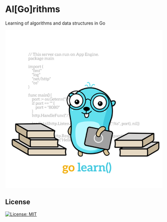 # Al[Go]rithms

Learning of algorithms and data structures in Go
<div style="text-align:center"><img src="./assets/go-learn.640x640.png" /></div>

## License

[![License: MIT](https://img.shields.io/badge/License-MIT-brightgreen.svg)](./LICENSE)
